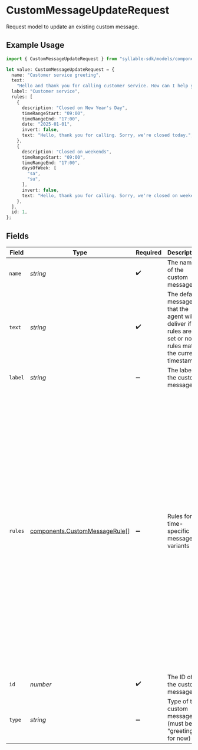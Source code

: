 # CustomMessageUpdateRequest

Request model to update an existing custom message.

## Example Usage

```typescript
import { CustomMessageUpdateRequest } from "syllable-sdk/models/components";

let value: CustomMessageUpdateRequest = {
  name: "Customer service greeting",
  text:
    "Hello and thank you for calling customer service. How can I help you today?",
  label: "Customer service",
  rules: [
    {
      description: "Closed on New Year's Day",
      timeRangeStart: "09:00",
      timeRangeEnd: "17:00",
      date: "2025-01-01",
      invert: false,
      text: "Hello, thank you for calling. Sorry, we're closed today.",
    },
    {
      description: "Closed on weekends",
      timeRangeStart: "09:00",
      timeRangeEnd: "17:00",
      daysOfWeek: [
        "sa",
        "su",
      ],
      invert: false,
      text: "Hello, thank you for calling. Sorry, we're closed on weekends.",
    },
  ],
  id: 1,
};
```

## Fields

| Field                                                                                                                                                                                                                                                                                                                                                                                                                                            | Type                                                                                                                                                                                                                                                                                                                                                                                                                                             | Required                                                                                                                                                                                                                                                                                                                                                                                                                                         | Description                                                                                                                                                                                                                                                                                                                                                                                                                                      | Example                                                                                                                                                                                                                                                                                                                                                                                                                                          |
| ------------------------------------------------------------------------------------------------------------------------------------------------------------------------------------------------------------------------------------------------------------------------------------------------------------------------------------------------------------------------------------------------------------------------------------------------ | ------------------------------------------------------------------------------------------------------------------------------------------------------------------------------------------------------------------------------------------------------------------------------------------------------------------------------------------------------------------------------------------------------------------------------------------------ | ------------------------------------------------------------------------------------------------------------------------------------------------------------------------------------------------------------------------------------------------------------------------------------------------------------------------------------------------------------------------------------------------------------------------------------------------ | ------------------------------------------------------------------------------------------------------------------------------------------------------------------------------------------------------------------------------------------------------------------------------------------------------------------------------------------------------------------------------------------------------------------------------------------------ | ------------------------------------------------------------------------------------------------------------------------------------------------------------------------------------------------------------------------------------------------------------------------------------------------------------------------------------------------------------------------------------------------------------------------------------------------ |
| `name`                                                                                                                                                                                                                                                                                                                                                                                                                                           | *string*                                                                                                                                                                                                                                                                                                                                                                                                                                         | :heavy_check_mark:                                                                                                                                                                                                                                                                                                                                                                                                                               | The name of the custom message                                                                                                                                                                                                                                                                                                                                                                                                                   | Customer service greeting                                                                                                                                                                                                                                                                                                                                                                                                                        |
| `text`                                                                                                                                                                                                                                                                                                                                                                                                                                           | *string*                                                                                                                                                                                                                                                                                                                                                                                                                                         | :heavy_check_mark:                                                                                                                                                                                                                                                                                                                                                                                                                               | The default message that the agent will deliver if no rules are set or no rules match the current timestamp.                                                                                                                                                                                                                                                                                                                                     | Hello and thank you for calling customer service. How can I help you today?                                                                                                                                                                                                                                                                                                                                                                      |
| `label`                                                                                                                                                                                                                                                                                                                                                                                                                                          | *string*                                                                                                                                                                                                                                                                                                                                                                                                                                         | :heavy_minus_sign:                                                                                                                                                                                                                                                                                                                                                                                                                               | The label of the custom message                                                                                                                                                                                                                                                                                                                                                                                                                  | Customer service                                                                                                                                                                                                                                                                                                                                                                                                                                 |
| `rules`                                                                                                                                                                                                                                                                                                                                                                                                                                          | [components.CustomMessageRule](../../models/components/custommessagerule.md)[]                                                                                                                                                                                                                                                                                                                                                                   | :heavy_minus_sign:                                                                                                                                                                                                                                                                                                                                                                                                                               | Rules for time-specific message variants                                                                                                                                                                                                                                                                                                                                                                                                         | [<br/>{<br/>"date": "2025-01-01",<br/>"description": "Closed on New Year's Day",<br/>"invert": false,<br/>"text": "Hello, thank you for calling. Sorry, we're closed today.",<br/>"time_range_end": "17:00",<br/>"time_range_start": "09:00"<br/>},<br/>{<br/>"days_of_week": [<br/>"sa",<br/>"su"<br/>],<br/>"description": "Closed on weekends",<br/>"invert": false,<br/>"text": "Hello, thank you for calling. Sorry, we're closed on weekends.",<br/>"time_range_end": "17:00",<br/>"time_range_start": "09:00"<br/>}<br/>] |
| `id`                                                                                                                                                                                                                                                                                                                                                                                                                                             | *number*                                                                                                                                                                                                                                                                                                                                                                                                                                         | :heavy_check_mark:                                                                                                                                                                                                                                                                                                                                                                                                                               | The ID of the custom message                                                                                                                                                                                                                                                                                                                                                                                                                     | 1                                                                                                                                                                                                                                                                                                                                                                                                                                                |
| `type`                                                                                                                                                                                                                                                                                                                                                                                                                                           | *string*                                                                                                                                                                                                                                                                                                                                                                                                                                         | :heavy_minus_sign:                                                                                                                                                                                                                                                                                                                                                                                                                               | Type of the custom message (must be "greeting" for now)                                                                                                                                                                                                                                                                                                                                                                                          | greeting                                                                                                                                                                                                                                                                                                                                                                                                                                         |